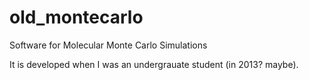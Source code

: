 # old_montecarlo
Software for Molecular Monte Carlo  Simulations

It is developed when I was an undergrauate student (in 2013? maybe).
